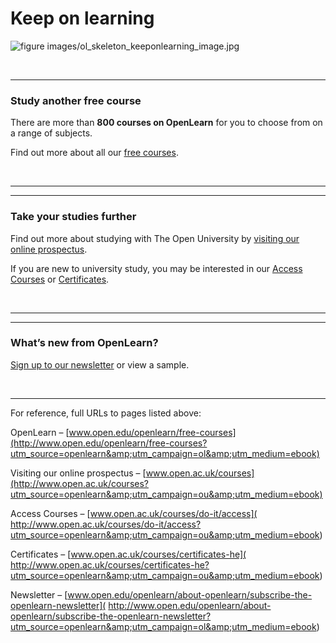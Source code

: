 # Keep on learning



![figure images/ol_skeleton_keeponlearning_image.jpg](../images/ol_skeleton_keeponlearning_image.jpg)

 


---



### Study another free course

There are more than __800 courses on OpenLearn__ for you to choose from on a range of subjects. 

Find out more about all our [free courses](http://www.open.edu/openlearn/free-courses?utm_source=openlearn&amp;utm_campaign=ol&amp;utm_medium=ebook).

 


---



---



### Take your studies further

Find out more about studying with The Open University by [visiting our online prospectus](http://www.open.ac.uk/courses?utm_source=openlearn&amp;utm_campaign=ou&amp;utm_medium=ebook).

If you are new to university study, you may be interested in our [Access Courses]( http://www.open.ac.uk/courses/do-it/access?utm_source=openlearn&amp;utm_campaign=ou&amp;utm_medium=ebook) or [Certificates]( http://www.open.ac.uk/courses/certificates-he?utm_source=openlearn&amp;utm_campaign=ou&amp;utm_medium=ebook).

 


---



---



### What’s new from OpenLearn?

[Sign up to our newsletter](http://www.open.edu/openlearn/about-openlearn/subscribe-the-openlearn-newsletter?utm_source=openlearn&amp;utm_campaign=ol&amp;utm_medium=ebook) or view a sample.

 


---


For reference, full URLs to pages listed above:

OpenLearn – [www.open.edu/openlearn/free-courses](http://www.open.edu/openlearn/free-courses?utm_source=openlearn&amp;utm_campaign=ol&amp;utm_medium=ebook)

Visiting our online prospectus – [www.open.ac.uk/courses](http://www.open.ac.uk/courses?utm_source=openlearn&amp;utm_campaign=ou&amp;utm_medium=ebook)

Access Courses – [www.open.ac.uk/courses/do-it/access]( http://www.open.ac.uk/courses/do-it/access?utm_source=openlearn&amp;utm_campaign=ou&amp;utm_medium=ebook)

Certificates – [www.open.ac.uk/courses/certificates-he]( http://www.open.ac.uk/courses/certificates-he?utm_source=openlearn&amp;utm_campaign=ou&amp;utm_medium=ebook)

Newsletter ­– [www.open.edu/openlearn/about-openlearn/subscribe-the-openlearn-newsletter]( http://www.open.edu/openlearn/about-openlearn/subscribe-the-openlearn-newsletter?utm_source=openlearn&amp;utm_campaign=ol&amp;utm_medium=ebook)



